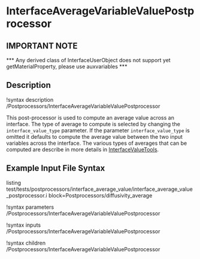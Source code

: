 # InterfaceAverageVariableValuePostprocessor

## IMPORTANT NOTE
*** Any derived class of InterfaceUserObject does not support yet getMaterialProperty, please use auxvariables ***

## Description
!syntax description /Postprocessors/InterfaceAverageVariableValuePostprocessor

This post-processor is used to compute an average value across an interface. The type of average to compute is selected by changing the `interface_value_type` parameter. If the parameter `interface_value_type` is omitted it defaults to compute the average value between the two input variables across the interface.
The various types of averages that can be computed are describe in more details in  [InterfaceValueTools](/InterfaceValueTools.md).


## Example Input File Syntax

listing test/tests/postprocessors/interface_average_value/interface_average_value_postprocessor.i block=Postprocessors/diffusivity_average

!syntax parameters /Postprocessors/InterfaceAverageVariableValuePostprocessor

!syntax inputs /Postprocessors/InterfaceAverageVariableValuePostprocessor

!syntax children /Postprocessors/InterfaceAverageVariableValuePostprocessor
